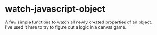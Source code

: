 watch-javascript-object
=======================

A few simple functions to watch all newly created properties of an object. I've used it here to try to figure out a logic in a canvas game.
